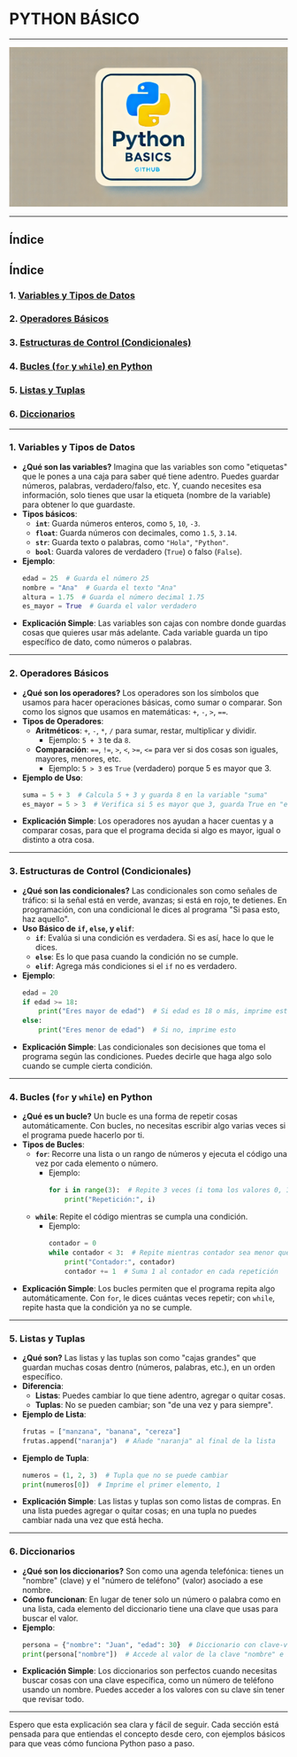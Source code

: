 # PYTHON BÁSICO

---

![imagen-python](/img/imagen-python.webp)

---


## Índice

## Índice

### 1. [Variables y Tipos de Datos](#1-Variables-y-Tipos-de-Datos)
### 2. [Operadores Básicos](#2-Operadores-Básicos)
### 3. [Estructuras de Control (Condicionales)](#3-Estructuras-de-Control-Condicionales)
### 4. [Bucles (`for` y `while`) en Python](#4-Bucles-For-y-While-en-Python)
### 5. [Listas y Tuplas](#5-Listas-y-Tuplas)
### 6. [Diccionarios](#6-Diccionarios)

---

### 1. **Variables y Tipos de Datos**

   - **¿Qué son las variables?** Imagina que las variables son como "etiquetas" que le pones a una caja para saber qué tiene adentro. Puedes guardar números, palabras, verdadero/falso, etc. Y, cuando necesites esa información, solo tienes que usar la etiqueta (nombre de la variable) para obtener lo que guardaste.
   - **Tipos básicos**:
     - **`int`**: Guarda números enteros, como `5`, `10`, `-3`.
     - **`float`**: Guarda números con decimales, como `1.5`, `3.14`.
     - **`str`**: Guarda texto o palabras, como `"Hola"`, `"Python"`.
     - **`bool`**: Guarda valores de verdadero (`True`) o falso (`False`).
   - **Ejemplo**:
     ```python
     edad = 25  # Guarda el número 25
     nombre = "Ana"  # Guarda el texto "Ana"
     altura = 1.75  # Guarda el número decimal 1.75
     es_mayor = True  # Guarda el valor verdadero
     ```
   - **Explicación Simple**: Las variables son cajas con nombre donde guardas cosas que quieres usar más adelante. Cada variable guarda un tipo específico de dato, como números o palabras.

---

### 2. **Operadores Básicos**

   - **¿Qué son los operadores?** Los operadores son los símbolos que usamos para hacer operaciones básicas, como sumar o comparar. Son como los signos que usamos en matemáticas: `+`, `-`, `>`, `==`.
   - **Tipos de Operadores**:
     - **Aritméticos**: `+`, `-`, `*`, `/` para sumar, restar, multiplicar y dividir.
       - Ejemplo: `5 + 3` te da `8`.
     - **Comparación**: `==`, `!=`, `>`, `<`, `>=`, `<=` para ver si dos cosas son iguales, mayores, menores, etc.
       - Ejemplo: `5 > 3` es `True` (verdadero) porque 5 es mayor que 3.
   - **Ejemplo de Uso**:
     ```python
     suma = 5 + 3  # Calcula 5 + 3 y guarda 8 en la variable "suma"
     es_mayor = 5 > 3  # Verifica si 5 es mayor que 3, guarda True en "es_mayor"
     ```
   - **Explicación Simple**: Los operadores nos ayudan a hacer cuentas y a comparar cosas, para que el programa decida si algo es mayor, igual o distinto a otra cosa.

---

### 3. **Estructuras de Control (Condicionales)**

   - **¿Qué son las condicionales?** Las condicionales son como señales de tráfico: si la señal está en verde, avanzas; si está en rojo, te detienes. En programación, con una condicional le dices al programa "Si pasa esto, haz aquello".
   - **Uso Básico de `if`, `else`, y `elif`**:
     - **`if`**: Evalúa si una condición es verdadera. Si es así, hace lo que le dices.
     - **`else`**: Es lo que pasa cuando la condición no se cumple.
     - **`elif`**: Agrega más condiciones si el `if` no es verdadero.
   - **Ejemplo**:
     ```python
     edad = 20
     if edad >= 18:
         print("Eres mayor de edad")  # Si edad es 18 o más, imprime esto
     else:
         print("Eres menor de edad")  # Si no, imprime esto
     ```
   - **Explicación Simple**: Las condicionales son decisiones que toma el programa según las condiciones. Puedes decirle que haga algo solo cuando se cumple cierta condición.

---

### 4. **Bucles (`for` y `while`) en Python**

   - **¿Qué es un bucle?** Un bucle es una forma de repetir cosas automáticamente. Con bucles, no necesitas escribir algo varias veces si el programa puede hacerlo por ti.
   - **Tipos de Bucles**:
     - **`for`**: Recorre una lista o un rango de números y ejecuta el código una vez por cada elemento o número.
       - Ejemplo:
         ```python
         for i in range(3):  # Repite 3 veces (i toma los valores 0, 1, y 2)
             print("Repetición:", i)
         ```
     - **`while`**: Repite el código mientras se cumpla una condición.
       - Ejemplo:
         ```python
         contador = 0
         while contador < 3:  # Repite mientras contador sea menor que 3
             print("Contador:", contador)
             contador += 1  # Suma 1 al contador en cada repetición
         ```
   - **Explicación Simple**: Los bucles permiten que el programa repita algo automáticamente. Con `for`, le dices cuántas veces repetir; con `while`, repite hasta que la condición ya no se cumple.

---

### 5. **Listas y Tuplas**

   - **¿Qué son?** Las listas y las tuplas son como "cajas grandes" que guardan muchas cosas dentro (números, palabras, etc.), en un orden específico.
   - **Diferencia**:
     - **Listas**: Puedes cambiar lo que tiene adentro, agregar o quitar cosas.
     - **Tuplas**: No se pueden cambiar; son "de una vez y para siempre".
   - **Ejemplo de Lista**:
     ```python
     frutas = ["manzana", "banana", "cereza"]
     frutas.append("naranja")  # Añade "naranja" al final de la lista
     ```
   - **Ejemplo de Tupla**:
     ```python
     numeros = (1, 2, 3)  # Tupla que no se puede cambiar
     print(numeros[0])  # Imprime el primer elemento, 1
     ```
   - **Explicación Simple**: Las listas y tuplas son como listas de compras. En una lista puedes agregar o quitar cosas; en una tupla no puedes cambiar nada una vez que está hecha.

---

### 6. **Diccionarios**

   - **¿Qué son los diccionarios?** Son como una agenda telefónica: tienes un "nombre" (clave) y el "número de teléfono" (valor) asociado a ese nombre.
   - **Cómo funcionan**: En lugar de tener solo un número o palabra como en una lista, cada elemento del diccionario tiene una clave que usas para buscar el valor.
   - **Ejemplo**:
     ```python
     persona = {"nombre": "Juan", "edad": 30}  # Diccionario con clave-valor
     print(persona["nombre"])  # Accede al valor de la clave "nombre" e imprime "Juan"
     ```
   - **Explicación Simple**: Los diccionarios son perfectos cuando necesitas buscar cosas con una clave específica, como un número de teléfono usando un nombre. Puedes acceder a los valores con su clave sin tener que revisar todo.

---

Espero que esta explicación sea clara y fácil de seguir. Cada sección está pensada para que entiendas el concepto desde cero, con ejemplos básicos para que veas cómo funciona Python paso a paso.
